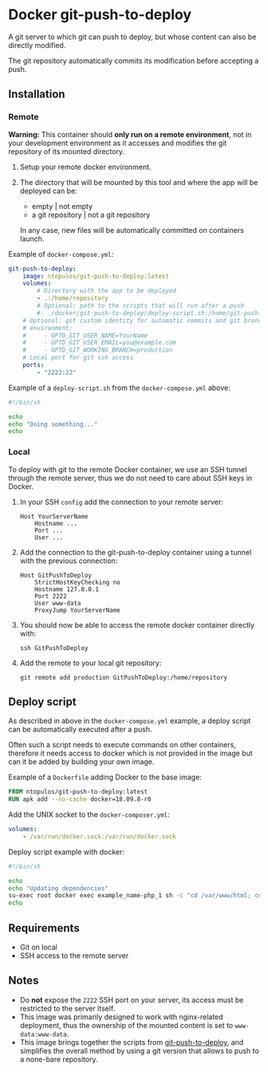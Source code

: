 # Docker git-push-to-deploy

A git server to which git can push to deploy, but whose content can also be directly modified.

The git repository automatically commits its modification before accepting a push.


## Installation

### Remote

**Warning:** This container should **only run on a remote environment**, not in your development environment as it accesses and modifies the git repository of its mounted directory.

1. Setup your remote docker environment.
2. The directory that will be mounted by this tool and where the app will be deployed can be:
   - empty | not empty
   - a git repository | not a git repository

   In any case, new files will be automatically committed on containers launch.

Example of `docker-compose.yml`:

```yaml
git-push-to-deploy:
    image: ntopulos/git-push-to-deploy:latest
    volumes:
        # Directory with the app to be deployed
        - .:/home/repository
        # Optional: path to the scripts that will run after a push
        #- ./docker/git-push-to-deploy/deploy-script.sh:/home/git-push-to-deploy/deploy-script.sh
    # Optional: git custom identity for automatic commits and git branch to be used
    # environment:
    #     - GPTD_GIT_USER_NAME=YourName
    #     - GPTD_GIT_USER_EMAIL=you@example.com
    #     - GPTD_GIT_WORKING_BRANCH=production
    # Local port for git ssh access
    ports:
        - "2222:22"
```

Example of a `deploy-script.sh` from the `docker-compose.yml` above:

```sh
#!/bin/sh

echo
echo "Doing something..."
echo
```

### Local

To deploy with git to the remote Docker container, we use an SSH tunnel through the remote server, thus we do not need to care about SSH keys in Docker.

1. In your SSH `config` add the connection to your remote server:

       Host YourServerName
           Hostname ...
           Port ...
           User ...

2. Add the connection to the git-push-to-deploy container using a tunnel with the previous connection:

       Host GitPushToDeploy
           StrictHostKeyChecking no
           Hostname 127.0.0.1
           Port 2222
           User www-data
           ProxyJump YourServerName

3. You should now be able to access the remote docker container directly with:

       ssh GitPushToDeploy

4. Add the remote to your local git repository:

       git remote add production GitPushToDeploy:/home/repository

## Deploy script

As described in above in the `docker-compose.yml` example, a deploy script can be automatically executed after a push.

Often such a script needs to execute commands on other containers, therefore it needs access to docker which is not provided in the image but can it be added by building your own image.

Example of a `Dockerfile` adding Docker to the base image:

```Dockerfile
FROM ntopulos/git-push-to-deploy:latest
RUN apk add --no-cache docker=18.09.8-r0
```

Add the UNIX socket to the `docker-composer.yml`:

```yaml
volumes:
    - /var/run/docker.sock:/var/run/docker.sock
```

Deploy script example with docker:

```sh
#!/bin/sh

echo
echo "Updating dependencies"
su-exec root docker exec example_name-php_1 sh -c "cd /var/www/html; composer update"
echo
```

## Requirements

- Git on local
- SSH access to the remote server

## Notes

- Do **not** expose the `2222` SSH port on your server, its access must be restricted to the server itself.
- This image was primarily designed to work with nginx-related deployment, thus the ownership of the mounted content is set to `www-data:www-data`.
- This image brings together the scripts from [git-push-to-deploy](https://github.com/ntopulos/git-push-to-deploy), and simplifies the overall method by using a git version that allows to push to a none-bare repository.